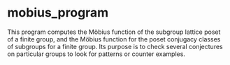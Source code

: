 # mobius_program
This program computes the Möbius function of the subgroup lattice poset of a finite group, and the Möbius function for the poset conjugacy classes of subgroups for a finite group.
Its purpose is to check several conjectures on particular groups to look for patterns or counter examples. 
